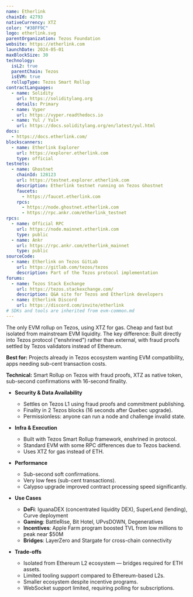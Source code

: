 ```yaml
---
name: Etherlink
chainId: 42793
nativeCurrency: XTZ
color: "#38FF9C"
logo: etherlink.svg
parentOrganization: Tezos Foundation
website: https://etherlink.com
launchDate: 2024-05-01
maxBlockSize: 30
technology:
  isL2: true
  parentChain: Tezos
  isEVM: true
  rollupType: Tezos Smart Rollup
contractLanguages:
  - name: Solidity
    url: https://soliditylang.org
    details: Primary
  - name: Vyper
    url: https://vyper.readthedocs.io
  - name: Yul / Yul+
    url: https://docs.soliditylang.org/en/latest/yul.html
docs:
  - https://docs.etherlink.com/
blockscanners:
  - name: Etherlink Explorer
    url: https://explorer.etherlink.com
    type: official
testnets:
  - name: Ghostnet
    chainId: 128123
    url: https://testnet.explorer.etherlink.com
    description: Etherlink testnet running on Tezos Ghostnet
    faucets:
      - https://faucet.etherlink.com
    rpcs:
      - https://node.ghostnet.etherlink.com
      - https://rpc.ankr.com/etherlink_testnet
rpcs:
  - name: Official RPC
    url: https://node.mainnet.etherlink.com
    type: public
  - name: Ankr
    url: https://rpc.ankr.com/etherlink_mainnet
    type: public
sourceCode:
  - name: Etherlink on Tezos GitLab
    url: https://gitlab.com/tezos/tezos
    description: Part of the Tezos protocol implementation
forums:
  - name: Tezos Stack Exchange
    url: https://tezos.stackexchange.com/
    description: Q&A site for Tezos and Etherlink developers
  - name: Etherlink Discord
    url: https://discord.com/invite/etherlink
# SDKs and tools are inherited from evm-common.md
---
```


The only EVM rollup on Tezos, using XTZ for gas. Cheap and fast but isolated from mainstream EVM liquidity.
The key difference: Built directly into Tezos protocol ("enshrined") rather than external, with fraud proofs settled by Tezos validators instead of Ethereum.

**Best for:** Projects already in Tezos ecosystem wanting EVM compatibility, apps needing sub-cent transaction costs.

**Technical:** Smart Rollup on Tezos with fraud proofs, XTZ as native token, sub-second confirmations with 16-second finality.

- **Security & Data Availability**  
  - Settles on Tezos L1 using fraud proofs and commitment publishing.  
  - Finality in 2 Tezos blocks (16 seconds after Quebec upgrade).  
  - Permissionless: anyone can run a node and challenge invalid state.

- **Infra & Execution**  
  - Built with Tezos Smart Rollup framework, enshrined in protocol.  
  - Standard EVM with some RPC differences due to Tezos backend.  
  - Uses XTZ for gas instead of ETH.

- **Performance**  
  - Sub-second soft confirmations.  
  - Very low fees (sub-cent transactions).  
  - Calypso upgrade improved contract processing speed significantly.

- **Use Cases**  
  - **DeFi**: IguanaDEX (concentrated liquidity DEX), SuperLend (lending), Curve deployment
  - **Gaming**: BattleRise, Bit Hotel, UPvsDOWN, Degeneratives
  - **Incentives**: Apple Farm program boosted TVL from low millions to peak near $50M
  - **Bridges**: LayerZero and Stargate for cross-chain connectivity

- **Trade-offs**  
  - Isolated from Ethereum L2 ecosystem — bridges required for ETH assets.  
  - Limited tooling support compared to Ethereum-based L2s.  
  - Smaller ecosystem despite incentive programs.  
  - WebSocket support limited, requiring polling for subscriptions.  